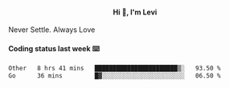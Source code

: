 <h4 style="text-align: center;">Hi 👋, I'm Levi</h4>  Never Settle. Always Love
<!---<img align="right" alt="Coding" width="300" src="https://i.pinimg.com/originals/81/17/8b/81178b47a8598f0c81c4799f2cdd4057.gif"></p> --->

#### Coding status last week ⌨️

<!--START_SECTION:waka-->

```txt
Other   8 hrs 41 mins   ███████████████████████▒░   93.50 %
Go      36 mins         █▓░░░░░░░░░░░░░░░░░░░░░░░   06.50 %
```

<!--END_SECTION:waka-->
